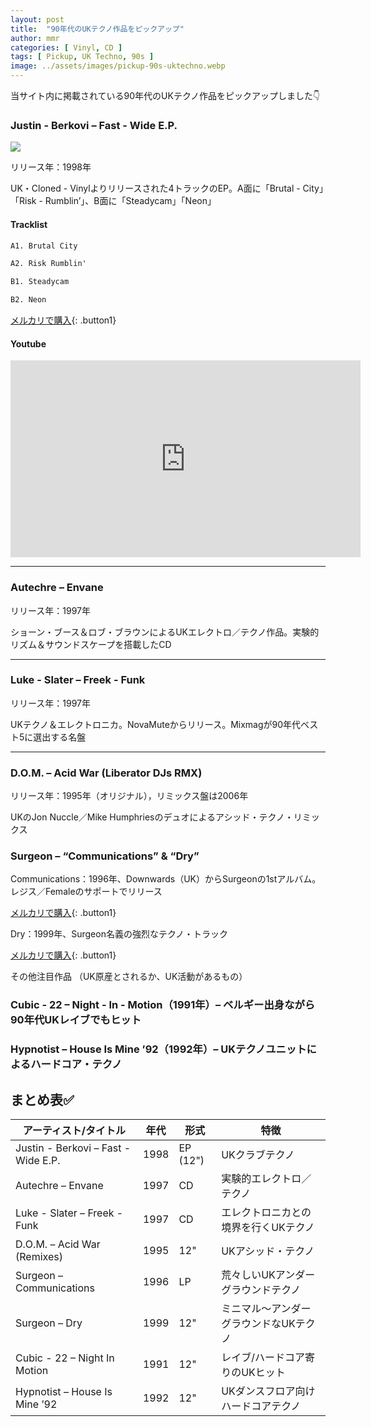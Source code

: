 ```yaml
---
layout: post
title:  "90年代のUKテクノ作品をピックアップ"
author: mmr
categories: [ Vinyl, CD ]
tags: [ Pickup, UK Techno, 90s ]
image: ../assets/images/pickup-90s-uktechno.webp
---
```


当サイト内に掲載されている90年代のUKテクノ作品をピックアップしました👇

### Justin - Berkovi – Fast - Wide E.P.
<a href="https://jp.mercari.com/item/m73468913640?afid=6142608987"><img src="../assets/images/Justin%20Berkovi%20%E2%80%93%20Fast-%20Wide%20E.P.jpg"></a>

リリース年：1998年

UK・Cloned - Vinylよりリリースされた4トラックのEP。A面に「Brutal - City」「Risk - Rumblin’」、B面に「Steadycam」「Neon」

#### Tracklist
```md
A1. Brutal City

A2. Risk Rumblin'

B1. Steadycam

B2. Neon
```


[メルカリで購入](https://jp.mercari.com/item/m73468913640?afid=6142608987){: .button1}


#### Youtube
<iframe width="560" height="315" src="https://www.youtube.com/embed/raRKgT5VRTA?si=v5q8VH9ArbzfZiQ3" title="YouTube video player" frameborder="0" allow="accelerometer; autoplay; clipboard-write; encrypted-media; gyroscope; picture-in-picture; web-share" referrerpolicy="strict-origin-when-cross-origin" allowfullscreen=""></iframe>


<hr>

### Autechre – Envane

リリース年：1997年

ショーン・ブース＆ロブ・ブラウンによるUKエレクトロ／テクノ作品。実験的リズム＆サウンドスケープを搭載したCD



<hr>


### Luke - Slater – Freek - Funk

リリース年：1997年

UKテクノ＆エレクトロニカ。NovaMuteからリリース。Mixmagが90年代ベスト5に選出する名盤



<hr>

### D.O.M. – Acid War (Liberator DJs RMX)
リリース年：1995年（オリジナル），リミックス盤は2006年

UKのJon Nuccle／Mike Humphriesのデュオによるアシッド・テクノ・リミックス


### Surgeon – “Communications” & “Dry”

Communications：1996年、Downwards（UK）からSurgeonの1stアルバム。レジス／Femaleのサポートでリリース

[メルカリで購入](https://jp.mercari.com/item/m27019476665?afid=6142608987){: .button1}

Dry：1999年、Surgeon名義の強烈なテクノ・トラック

[メルカリで購入](https://jp.mercari.com/item/m27019476665?afid=6142608987){: .button1}

その他注目作品
（UK原産とされるか、UK活動があるもの）

### Cubic - 22 – Night - In - Motion（1991年）– ベルギー出身ながら90年代UKレイブでもヒット

### Hypnotist – House Is Mine ’92（1992年）– UKテクノユニットによるハードコア・テクノ


## まとめ表✅


| アーティスト/タイトル | 年代 | 形式 | 特徴 |
|-------------------------- | --------- | ------- | -----------
|Justin - Berkovi – Fast - Wide E.P.| 1998  | EP (12")  | UKクラブテクノ |   
|Autechre – Envane | 1997 | CD    | 実験的エレクトロ／テクノ |
|Luke - Slater – Freek - Funk | 1997 | CD | エレクトロニカとの境界を行くUKテクノ |
|D.O.M. – Acid War (Remixes) | 1995 | 12" | UKアシッド・テクノ |
|Surgeon – Communications | 1996 | LP | 荒々しいUKアンダーグラウンドテクノ |
|Surgeon – Dry | 1999 | 12" | ミニマル～アンダーグラウンドなUKテクノ |
|Cubic - 22 – Night In Motion | 1991 | 12" | レイブ/ハードコア寄りのUKヒット |
|Hypnotist – House Is Mine ’92 | 1992 | 12" | UKダンスフロア向けハードコアテクノ |




